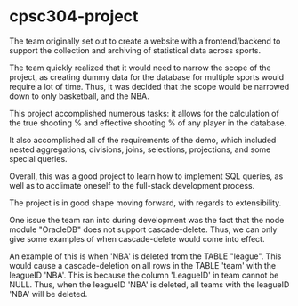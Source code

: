 # cpsc304-project

The team originally set out to create a website with a frontend/backend to
support the collection and archiving of statistical data across sports.

The team quickly realized that it would need to narrow the scope of the project,
as creating dummy data for the database for multiple sports would require
a lot of time. Thus, it was decided that the scope would be narrowed down to
only basketball, and the NBA.

This project accomplished numerous tasks: it allows for the calculation of the
true shooting % and effective shooting % of any player in the database.

It also accomplished all of the requirements of the demo, which included
nested aggregations, divisions, joins, selections, projections, and some special
queries.

Overall, this was a good project to learn how to implement SQL queries, as well
as to acclimate oneself to the full-stack development process.

The project is in good shape moving forward, with regards to extensibility.

One issue the team ran into during development was the fact that the node
module "OracleDB" does not support cascade-delete. Thus, we can only give some
examples of when cascade-delete would come into effect.

An example of this is when 'NBA' is deleted from the TABLE "league". This would
cause a cascade-deletion on all rows in the TABLE 'team' with the leagueID 'NBA'.
This is because the column 'LeagueID' in team cannot be NULL. Thus, when the
leagueID 'NBA' is deleted, all teams with the leagueID 'NBA' will be deleted.
